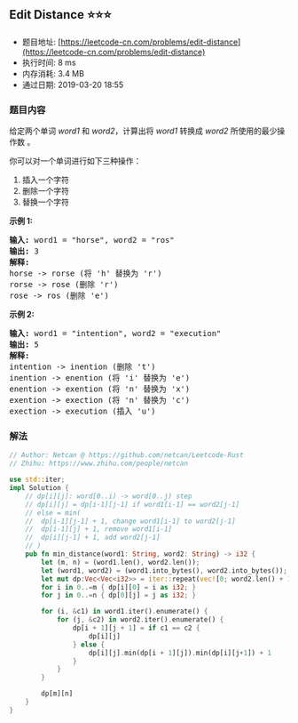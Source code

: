 ## Edit Distance :star::star::star:
- 题目地址: [https://leetcode-cn.com/problems/edit-distance](https://leetcode-cn.com/problems/edit-distance)
- 执行时间: 8 ms 
- 内存消耗: 3.4 MB
- 通过日期: 2019-03-20 18:55

### 题目内容
<p>给定两个单词 <em>word1</em> 和 <em>word2</em>，计算出将 <em>word1</em> 转换成 <em>word2 </em>所使用的最少操作数 。</p>

<p>你可以对一个单词进行如下三种操作：</p>

<ol>
	<li>插入一个字符</li>
	<li>删除一个字符</li>
	<li>替换一个字符</li>
</ol>

<p><strong>示例 1:</strong></p>

<pre><strong>输入:</strong> word1 = "horse", word2 = "ros"
<strong>输出:</strong> 3
<strong>解释:</strong> 
horse -> rorse (将 'h' 替换为 'r')
rorse -> rose (删除 'r')
rose -> ros (删除 'e')
</pre>

<p><strong>示例 2:</strong></p>

<pre><strong>输入:</strong> word1 = "intention", word2 = "execution"
<strong>输出:</strong> 5
<strong>解释:</strong> 
intention -> inention (删除 't')
inention -> enention (将 'i' 替换为 'e')
enention -> exention (将 'n' 替换为 'x')
exention -> exection (将 'n' 替换为 'c')
exection -> execution (插入 'u')
</pre>


### 解法
```rust
// Author: Netcan @ https://github.com/netcan/Leetcode-Rust
// Zhihu: https://www.zhihu.com/people/netcan

use std::iter;
impl Solution {
    // dp[i][j]: word[0..i) -> word[0..j) step
    // dp[i][j] = dp[i-1][j-1] if word1[i-1] == word2[j-1]
    // else = min(
    //  dp[i-1][j-1] + 1, change word1[i-1] to word2[j-1]
    //  dp[i-1][j] + 1, remove word1[i-1]
    //  dp[i][j-1] + 1, add word2[j-1]
    // )
    pub fn min_distance(word1: String, word2: String) -> i32 {
        let (m, n) = (word1.len(), word2.len());
        let (word1, word2) = (word1.into_bytes(), word2.into_bytes());
        let mut dp:Vec<Vec<i32>> = iter::repeat(vec![0; word2.len() + 1]).take(word1.len() + 1).collect();
        for i in 0..=m { dp[i][0] = i as i32; }
        for j in 0..=n { dp[0][j] = j as i32; }

        for (i, &c1) in word1.iter().enumerate() {
            for (j, &c2) in word2.iter().enumerate() {
                dp[i + 1][j + 1] = if c1 == c2 {
                    dp[i][j]
                } else {
                    dp[i][j].min(dp[i + 1][j]).min(dp[i][j+1]) + 1
                }
            }
        }

        dp[m][n]
    }
}


```
